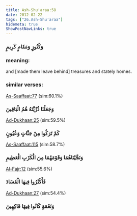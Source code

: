 ```yaml
---
title: Ash-Shu'araa:58
date: 2012-02-22
tags: ["26.Ash-Shu'araa"]
hidemeta: true 
ShowPostNavLinks: true 
---
```

### وَكُنُوزٍ وَمَقَامٍ كَرِيمٍ
### meaning: 
and [made them leave behind] treasures and stately homes.
### similar verses: 

[As-Saaffaat:77](/37/77) (sim:60.1%)

### وَجَعَلْنَا ذُرِّيَّتَهُ هُمُ الْبَاقِينَ

[Ad-Dukhaan:25](/44/25) (sim:59.5%)

### كَمْ تَرَكُوا مِنْ جَنَّاتٍ وَعُيُونٍ

[As-Saaffaat:115](/37/115) (sim:58.7%)

### وَنَجَّيْنَاهُمَا وَقَوْمَهُمَا مِنَ الْكَرْبِ الْعَظِيمِ

[Al-Fajr:12](/89/12) (sim:55.6%)

### فَأَكْثَرُوا فِيهَا الْفَسَادَ

[Ad-Dukhaan:27](/44/27) (sim:54.4%)

### وَنَعْمَةٍ كَانُوا فِيهَا فَاكِهِينَ
